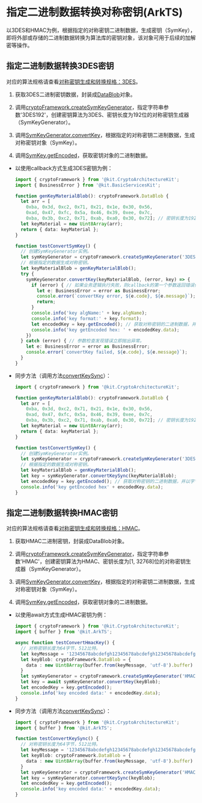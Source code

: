 # 指定二进制数据转换对称密钥(ArkTS)

以3DES和HMAC为例，根据指定的对称密钥二进制数据，生成密钥（SymKey），即将外部或存储的二进制数据转换为算法库的密钥对象，该对象可用于后续的加解密等操作。

## 指定二进制数据转换3DES密钥

对应的算法规格请查看[对称密钥生成和转换规格：3DES](crypto-sym-key-generation-conversion-spec.md#3des)。

1. 获取3DES二进制密钥数据，封装成[DataBlob](../../reference/apis-crypto-architecture-kit/js-apis-cryptoFramework.md#datablob)对象。

2. 调用[cryptoFramework.createSymKeyGenerator](../../reference/apis-crypto-architecture-kit/js-apis-cryptoFramework.md#cryptoframeworkcreatesymkeygenerator)，指定字符串参数'3DES192'，创建密钥算法为3DES、密钥长度为192位的对称密钥生成器（SymKeyGenerator）。

3. 调用[SymKeyGenerator.convertKey](../../reference/apis-crypto-architecture-kit/js-apis-cryptoFramework.md#convertkey-1)，根据指定的对称密钥二进制数据，生成对称密钥对象（SymKey）。

4. 调用[SymKey.getEncoded](../../reference/apis-crypto-architecture-kit/js-apis-cryptoFramework.md#getencoded)，获取密钥对象的二进制数据。

- 以使用callback方式生成3DES密钥为例：

  ```ts
  import { cryptoFramework } from '@kit.CryptoArchitectureKit';
  import { BusinessError } from '@kit.BasicServicesKit';

  function genKeyMaterialBlob(): cryptoFramework.DataBlob {
    let arr = [
      0xba, 0x3d, 0xc2, 0x71, 0x21, 0x1e, 0x30, 0x56,
      0xad, 0x47, 0xfc, 0x5a, 0x46, 0x39, 0xee, 0x7c,
      0xba, 0x3b, 0xc2, 0x71, 0xab, 0xa0, 0x30, 0x72]; // 密钥长度为192位，即24字节。
    let keyMaterial = new Uint8Array(arr);
    return { data: keyMaterial };
  }

  function testConvertSymKey() {
    // 创建SymKeyGenerator实例。
    let symKeyGenerator = cryptoFramework.createSymKeyGenerator('3DES192');
    // 根据指定的数据生成对称密钥。
    let keyMaterialBlob = genKeyMaterialBlob();
    try {
      symKeyGenerator.convertKey(keyMaterialBlob, (error, key) => {
        if (error) { // 如果业务逻辑执行失败，则callback的第一个参数返回错误信息，即异步抛出异常。
          let e: BusinessError = error as BusinessError;
          console.error(`convertKey error, ${e.code}, ${e.message}`);
          return;
        }
        console.info('key algName:' + key.algName);
        console.info('key format:' + key.format);
        let encodedKey = key.getEncoded(); // 获取对称密钥的二进制数据，并以字节数组形式输出。长度为24字节。
        console.info('key getEncoded hex: ' + encodedKey.data);
      })
    } catch (error) { // 参数检查发现错误立即抛出异常。
      let e: BusinessError = error as BusinessError;
      console.error(`convertKey failed, ${e.code}, ${e.message}`);
    }
  }
  ```

- 同步方法（调用方法[convertKeySync](../../reference/apis-crypto-architecture-kit/js-apis-cryptoFramework.md#convertkeysync12)）：
  ```ts
  import { cryptoFramework } from '@kit.CryptoArchitectureKit';

  function genKeyMaterialBlob(): cryptoFramework.DataBlob {
    let arr = [
      0xba, 0x3d, 0xc2, 0x71, 0x21, 0x1e, 0x30, 0x56,
      0xad, 0x47, 0xfc, 0x5a, 0x46, 0x39, 0xee, 0x7c,
      0xba, 0x3b, 0xc2, 0x71, 0xab, 0xa0, 0x30, 0x72]; // 密钥长度为192位，即24字节。
    let keyMaterial = new Uint8Array(arr);
    return { data: keyMaterial };
  }

  function testConvertSymKey() {
    // 创建SymKeyGenerator实例。
    let symKeyGenerator = cryptoFramework.createSymKeyGenerator('3DES192');
    // 根据指定的数据生成对称密钥。
    let keyMaterialBlob = genKeyMaterialBlob();
    let key = symKeyGenerator.convertKeySync(keyMaterialBlob);
    let encodedKey = key.getEncoded(); // 获取对称密钥的二进制数据，并以字节数组形式输出。长度为24字节。
    console.info('key getEncoded hex' + encodedKey.data);
  }
  ```

## 指定二进制数据转换HMAC密钥

对应的算法规格请查看[对称密钥生成和转换规格：HMAC](crypto-sym-key-generation-conversion-spec.md#hmac)。

1. 获取HMAC二进制密钥，封装成DataBlob对象。

2. 调用[cryptoFramework.createSymKeyGenerator](../../reference/apis-crypto-architecture-kit/js-apis-cryptoFramework.md#cryptoframeworkcreatesymkeygenerator)，指定字符串参数'HMAC'，创建密钥算法为HMAC、密钥长度为[1, 32768]位的对称密钥生成器（SymKeyGenerator）。

3. 调用[SymKeyGenerator.convertKey](../../reference/apis-crypto-architecture-kit/js-apis-cryptoFramework.md#convertkey-1)，根据指定的对称密钥二进制数据，生成对称密钥对象（SymKey）。

4. 调用[SymKey.getEncoded](../../reference/apis-crypto-architecture-kit/js-apis-cryptoFramework.md#getencoded)，获取密钥对象的二进制数据。

- 以使用await方式生成HMAC密钥为例：

  ```ts
  import { cryptoFramework } from '@kit.CryptoArchitectureKit';
  import { buffer } from '@kit.ArkTS';

  async function testConvertHmacKey() {
    // 对称密钥长度为64字节，512比特。
    let keyMessage = '12345678abcdefgh12345678abcdefgh12345678abcdefgh12345678abcdefgh';
    let keyBlob: cryptoFramework.DataBlob = {
      data : new Uint8Array(buffer.from(keyMessage, 'utf-8').buffer)
    }
    let symKeyGenerator = cryptoFramework.createSymKeyGenerator('HMAC');
    let key = await symKeyGenerator.convertKey(keyBlob);
    let encodedKey = key.getEncoded();
    console.info('key encoded data:' + encodedKey.data);
  }
  ```

- 同步方法（调用方法[convertKeySync](../../reference/apis-crypto-architecture-kit/js-apis-cryptoFramework.md#convertkeysync12)）：
  ```ts
  import { cryptoFramework } from '@kit.CryptoArchitectureKit';
  import { buffer } from '@kit.ArkTS';

  function testConvertKeySync() {
    // 对称密钥长度为64字节，512比特。
    let keyMessage = '12345678abcdefgh12345678abcdefgh12345678abcdefgh12345678abcdefgh';
    let keyBlob: cryptoFramework.DataBlob = {
      data : new Uint8Array(buffer.from(keyMessage, 'utf-8').buffer)
    }
    let symKeyGenerator = cryptoFramework.createSymKeyGenerator('HMAC');
    let key = symKeyGenerator.convertKeySync(keyBlob);
    let encodedKey = key.getEncoded();
    console.info('key encoded data:' + encodedKey.data);
  }
  ```
